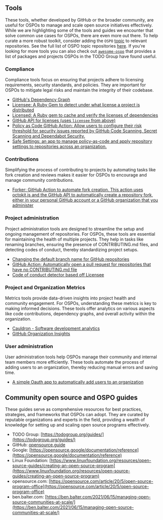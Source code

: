 ## Tools

These tools, whether developed by GitHub or the broader community, are useful for OSPOs to manage and scale open source initiatives effectively. While we are highlighting some of the tools and guides we encounter that solve common use cases for OSPOs, there are even more out there. To help curate a more robust toolkit, consider adding the `OSPO` [topic](https://docs.github.com/en/repositories/managing-your-repositorys-settings-and-features/customizing-your-repository/classifying-your-repository-with-topics#adding-topics-to-your-repository) to relevant repositories. See the full list of OSPO topic repositories [here](https://github.com/topics/ospo). If you're looking for more tools you can also check out [`awesome-ospo`](https://github.com/todogroup/awesome-ospo) that provides a list of packages and projects OSPOs in the TODO Group have found useful.

### Compliance

Compliance tools focus on ensuring that projects adhere to licensing requirements, security standards, and policies. They are important for OSPOs to mitigate legal risks and maintain the integrity of their codebase.

- [GitHub's Dependency Graph](https://docs.github.com/en/code-security/supply-chain-security/understanding-your-software-supply-chain/about-the-dependency-graph#supported-package-ecosystems)
- [Licensee: A Ruby Gem to detect under what license a project is distributed](https://github.com/licensee/licensee)
- [Licensed: A Ruby gem to cache and verify the licenses of dependencies](https://github.com/github/licensed)
- [GitHub API for licenses (uses `licensee` from above)](https://docs.github.com/en/rest/reference/licenses)
- [Policy as Code GitHub Action: Allow users to configure their risk threshold for security issues reported by GitHub Code Scanning, Secret Scanning and Dependabot Security.](https://github.com/marketplace/actions/ghas-policy-as-code)
- [Safe Settings: an app to manage policy-as-code and apply repository settings to repositories across an organization.](https://github.com/github/safe-settings)

### Contributions

Simplifying the process of contributing to projects by automating tasks like fork creation and reviews makes it easier for OSPOs to encourage and manage community contributions.

- [Forker: GitHub Action to automate fork creation. This action uses octokit.js and the GitHub API to automatically create a repository fork, either in your personal GitHub account or a GitHub organization that you administer](https://github.com/wayfair-incubator/forker)

### Project administration

Project administration tools are designed to streamline the setup and ongoing management of repositories. For OSPOs, these tools are essential for maintaining the health of multiple projects. They help in tasks like renaming branches, ensuring the presence of CONTRIBUTING.md files, and detecting codes of conduct, thereby standardizing project setups.

- [Changing the default branch name for GitHub repositories](https://github.com/github/renaming#renaming-existing-branches)
- [GitHub Action: Automatically open a pull request for repositories that have no CONTRIBUTING.md file](https://github.com/github/automatic-contrib-prs)
- [Code of conduct detector based off Licensee](https://github.com/benbalter/coconductor)

### Project and Organization Metrics

Metrics tools provide data-driven insights into project health and community engagement. For OSPOs, understanding these metrics is key to making informed decisions. These tools offer analytics on various aspects like code contributions, dependency graphs, and overall activity within the organization.

- [Cauldron - Software development analytics](https://cauldron.io/)
- [GitHub Organization Insights](https://docs.github.com/en/enterprise-cloud@latest/organizations/collaborating-with-groups-in-organizations/viewing-insights-for-your-organization)

### User administration

User administration tools help OSPOs manage their community and internal team members more efficiently. These tools automate the process of adding users to an organization, thereby reducing manual errors and saving time.

- [A simple Oauth app to automatically add users to an organization](https://github.com/benbalter/add-to-org)

## Community open source and OSPO guides

These guides serve as comprehensive resources for best practices, strategies, and frameworks that OSPOs can adopt. They are curated by reputable organizations and experts in the field, providing a wealth of knowledge for setting up and scaling open source programs effectively.

- TODO Group: [https://todogroup.org/guides/](https://todogroup.org/guides/)
- GitHub: [opensource.guide](opensource.guide)
- Google: [https://opensource.google/documentation/reference](https://opensource.google/documentation/reference)
- Linux Foundation: [https://www.linuxfoundation.org/resources/open-source-guides/creating-an-open-source-program](https://www.linuxfoundation.org/resources/open-source-guides/creating-an-open-source-program)
- opensource.com: [https://opensource.com/article/20/5/open-source-program-office](https://opensource.com/article/20/5/open-source-program-office)
- ben.balter.com: [https://ben.balter.com/2021/06/15/managing-open-source-communities-at-scale/](https://ben.balter.com/2021/06/15/managing-open-source-communities-at-scale/)
